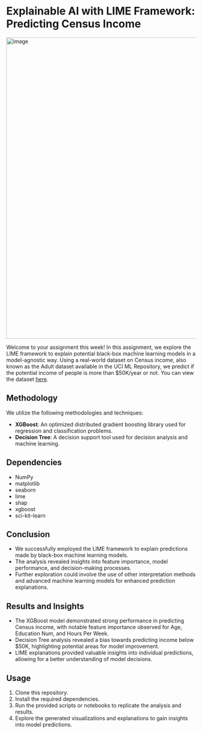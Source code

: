 # Explainable AI with LIME Framework: Predicting Census Income

<img src="https://github.com/vinitshetty16/Explainable-AI-LIME-Framework/assets/63487624/ae1a708f-3f55-4e82-9456-76f0dadd7c0d" alt="image" width="800">

Welcome to your assignment this week! In this assignment, we explore the LIME framework to explain potential black-box machine learning models in a model-agnostic way. Using a real-world dataset on Census income, also known as the Adult dataset available in the UCI ML Repository, we predict if the potential income of people is more than $50K/year or not.
You can view the dataset [here](https://archive.ics.uci.edu/dataset/20/census+income).

## Methodology

We utilize the following methodologies and techniques:

- **XGBoost**: An optimized distributed gradient boosting library used for regression and classification problems.
- **Decision Tree**: A decision support tool used for decision analysis and machine learning.

## Dependencies

- NumPy
- matplotlib
- seaborn
- lime
- shap
- xgboost
- sci-kit-learn

## Conclusion

- We successfully employed the LIME framework to explain predictions made by black-box machine learning models.
- The analysis revealed insights into feature importance, model performance, and decision-making processes.
- Further exploration could involve the use of other interpretation methods and advanced machine learning models for enhanced prediction explanations.

## Results and Insights

- The XGBoost model demonstrated strong performance in predicting Census income, with notable feature importance observed for Age, Education Num, and Hours Per Week.
- Decision Tree analysis revealed a bias towards predicting income below $50K, highlighting potential areas for model improvement.
- LIME explanations provided valuable insights into individual predictions, allowing for a better understanding of model decisions.

## Usage

1. Clone this repository.
2. Install the required dependencies.
3. Run the provided scripts or notebooks to replicate the analysis and results.
4. Explore the generated visualizations and explanations to gain insights into model predictions.
